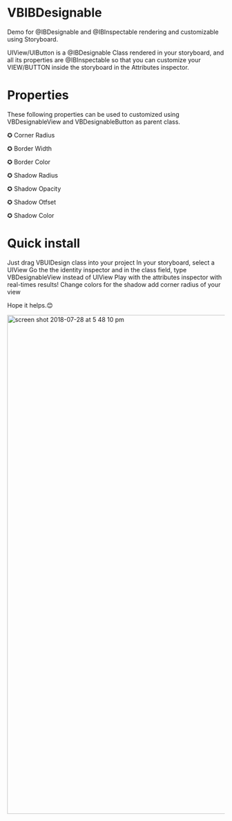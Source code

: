 # VBIBDesignable

Demo for @IBDesignable and @IBInspectable rendering and customizable using Storyboard. 

UIView/UIButton is a @IBDesignable Class rendered in your storyboard, and all its properties are @IBInspectable so that you can customize your VIEW/BUTTON inside the storyboard in the Attributes inspector.

# Properties

These following properties can be used to customized using VBDesignableView and VBDesignableButton as parent class. 

 ✪ Corner Radius

 ✪ Border Width
 
 ✪ Border Color
 
 ✪ Shadow Radius
 
 ✪ Shadow Opacity
 
 ✪ Shadow Otfset
 
 ✪ Shadow Color


# Quick install

Just drag VBUIDesign class into your project
In your storyboard, select a UIView
Go the the identity inspector and in the class field, type VBDesignableView instead of UIView
Play with the attributes inspector with real-times results!
Change colors for the shadow
add corner radius of your view

Hope it helps.😊

<img width="1155" alt="screen shot 2018-07-28 at 5 48 10 pm" src="https://user-images.githubusercontent.com/1663153/43356448-7466cb76-928e-11e8-9215-65a631b1f8cb.png">


